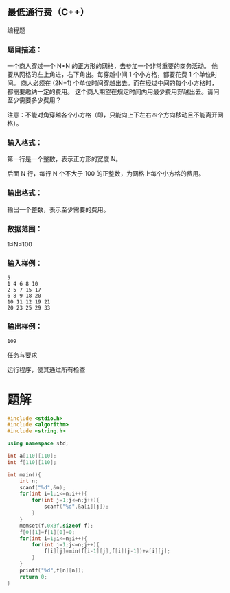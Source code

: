 ## 最低通行费（C++）

编程题

### 题目描述：

一个商人穿过一个 N×N 的正方形的网格，去参加一个非常重要的商务活动。
他要从网格的左上角进，右下角出。每穿越中间 1 个小方格，都要花费 1 个单位时间。
商人必须在 (2N−1) 个单位时间穿越出去。而在经过中间的每个小方格时，都需要缴纳一定的费用。
这个商人期望在规定时间内用最少费用穿越出去。请问至少需要多少费用？

注意：不能对角穿越各个小方格（即，只能向上下左右四个方向移动且不能离开网格）。

### 输入格式：

第一行是一个整数，表示正方形的宽度 N。

后面 N 行，每行 N 个不大于 100 的正整数，为网格上每个小方格的费用。

### 输出格式：

输出一个整数，表示至少需要的费用。

### 数据范围：

1≤N≤100

### 输入样例：

```
5
1 4 6 8 10
2 5 7 15 17
6 8 9 18 20
10 11 12 19 21
20 23 25 29 33 
```

### 输出样例：

```
109
```

任务与要求

运行程序，使其通过所有检查

# 题解
```c++
#include <stdio.h>
#include <algorithm>
#include <string.h>

using namespace std;

int a[110][110];
int f[110][110];

int main(){
    int n;
    scanf("%d",&n);
    for(int i=1;i<=n;i++){
        for(int j=1;j<=n;j++){
            scanf("%d",&a[i][j]);
        }
    }
    memset(f,0x3f,sizeof f);
    f[0][1]=f[1][0]=0;
    for(int i=1;i<=n;i++){
        for(int j=1;j<=n;j++){
            f[i][j]=min(f[i-1][j],f[i][j-1])+a[i][j];
        }
    }
    printf("%d",f[n][n]);
    return 0;
}
```